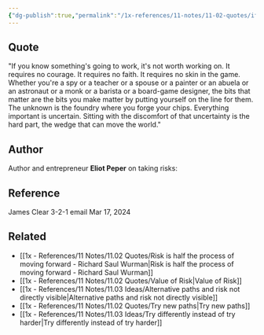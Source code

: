 ```yaml
---
{"dg-publish":true,"permalink":"/1x-references/11-notes/11-02-quotes/if-you-know-something-s-going-to-work-it-s-not-worth-working-on-everything-important-is-uncertain-eliot-peper/","title":"If you know something's going to work, it's not worth working on - Eliot Peper","created":"2024-03-17T19:35:10.439+03:00","updated":"2024-03-17T19:35:10.439+03:00"}
---
```



## Quote
"If you know something's going to work, it's not worth working on. It requires no courage. It requires no faith. It requires no skin in the game. Whether you're a spy or a teacher or a spouse or a painter or an abuela or an astronaut or a monk or a barista or a board-game designer, the bits that matter are the bits you make matter by putting yourself on the line for them. The unknown is the foundry where you forge your chips. Everything important is uncertain. Sitting with the discomfort of that uncertainty is the hard part, the wedge that can move the world."

## Author
Author and entrepreneur **Eliot Peper** on taking risks:

## Reference
James Clear 3-2-1 email Mar 17, 2024

## Related
- [[1x - References/11 Notes/11.02 Quotes/Risk is half the process of moving forward - Richard Saul Wurman\|Risk is half the process of moving forward - Richard Saul Wurman]]
- [[1x - References/11 Notes/11.02 Quotes/Value of Risk\|Value of Risk]]
- [[1x - References/11 Notes/11.03 Ideas/Alternative paths and risk not directly visible\|Alternative paths and risk not directly visible]]
- [[1x - References/11 Notes/11.02 Quotes/Try new paths\|Try new paths]]
- [[1x - References/11 Notes/11.03 Ideas/Try differently instead of try harder\|Try differently instead of try harder]]